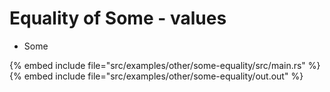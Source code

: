 # Equality of Some - values

* Some

{% embed include file="src/examples/other/some-equality/src/main.rs" %}
{% embed include file="src/examples/other/some-equality/out.out" %}



